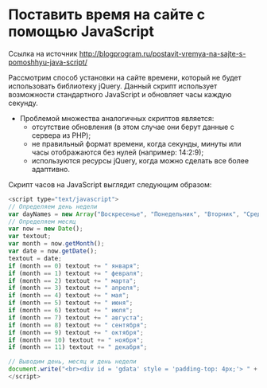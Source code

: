 # Поставить время на сайте с помощью JavaScript
Ссылка на источник http://blogprogram.ru/postavit-vremya-na-sajte-s-pomoshhyu-java-script/

Рассмотрим способ установки на сайте времени, который не будет использовать библиотеку jQuery. Данный скрипт использует возможности стандартного JavaScript и обновляет часы каждую секунду.
* Проблемой множества аналогичных скриптов является:
  * отсутствие обновления (в этом случае они берут данные с сервера из PHP);
  * не правильный формат времени, когда секунды, минуты или часы отображаются без нулей (например: 14:2:9);
  * используются ресурсы jQuery, когда можно сделать все более адаптивно.
  
Скрипт часов на JavaScript выглядит следующим образом:

```js
<script type="text/javascript">
// Определяем день недели
var dayNames = new Array("Воскресенье", "Понедельник", "Вторник", "Среда", "Четверг", "Пятница", "Суббота");
// Определяем месяц
var now = new Date();
var textout;
var month = now.getMonth();
var date = now.getDate();
textout = date;
if (month == 0) textout += " января";
if (month == 1) textout += " февраля";
if (month == 2) textout += " марта";
if (month == 3) textout += " апреля";
if (month == 4) textout += " мая";
if (month == 5) textout += " июня";
if (month == 6) textout += " июля";
if (month == 7) textout += " августа";
if (month == 8) textout += " сентября";
if (month == 9) textout += " октября";
if (month == 10) textout += " ноября";
if (month == 11) textout += " декабря";

// Выводим день, месяц и день недели
document.write("<br><div id = 'gdata' style = 'padding-top: 4px;'> " + textout + ", " + dayNames[now.getDay()] + "</div>");
</script>
```
